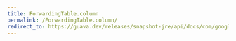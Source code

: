 ```yaml
---
title: ForwardingTable.column
permalink: /ForwardingTable.column/
redirect_to: https://guava.dev/releases/snapshot-jre/api/docs/com/google/common/collect/ForwardingTable.html#column-C-
---
```

